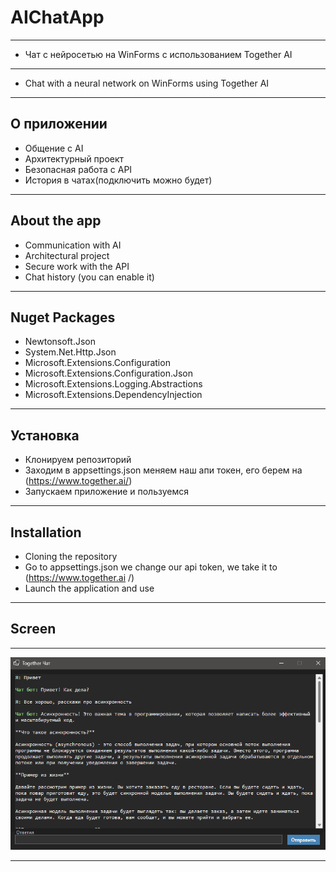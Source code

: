 ﻿# AIChatApp
---
- Чат с нейросетью на WinForms с использованием Together AI
---
- Chat with a neural network on WinForms using Together AI
---

## О приложении
- Общение с AI
- Архитектурный проект
- Безопасная работа с API
- История в чатах(подключить можно будет)
---
## About the app
- Communication with AI
- Architectural project
- Secure work with the API
- Chat history (you can enable it)
---
## Nuget Packages
- Newtonsoft.Json
- System.Net.Http.Json
- Microsoft.Extensions.Configuration
- Microsoft.Extensions.Configuration.Json
- Microsoft.Extensions.Logging.Abstractions
- Microsoft.Extensions.DependencyInjection
---
## Установка
- Клонируем репозиторий
- Заходим в appsettings.json  меняем наш апи токен, его берем на (https://www.together.ai/)
- Запускаем приложение и пользуемся
---
## Installation
- Cloning the repository
- Go to appsettings.json we change our api token, we take it to (https://www.together.ai /)
- Launch the application and use
---
## Screen
---
![AIChatApp Screenshot](screenshot/Screenshot_1.png)

---